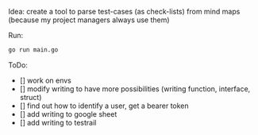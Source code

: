 Idea: create a tool to parse test-cases (as check-lists) from mind maps (because my project managers always use them)

Run:
```bash
go run main.go
```

ToDo:
- [] work on envs
- [] modify writing to have more possibilities (writing function, interface, struct)
- [] find out how to identify a user, get a bearer token
- [] add writing to google sheet
- [] add writing to testrail